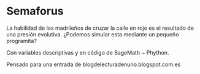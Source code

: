 # Semaforus
La habilidad de los madrileños de cruzar la calle en rojo es el resultado de una presión evolutiva. ¿Podemos simular esta mediante un pequeño programita?

Con variables descriptivas y en código de SageMath ~ Phython.

Pensado para una entrada de blogdelecturadenuno.blogspot.com.es
